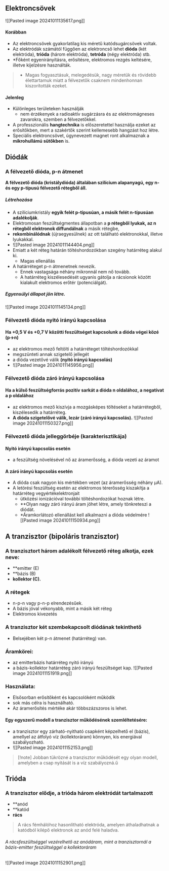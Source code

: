 ## Elektroncsövek
![[Pasted image 20241011135617.png]]
#### Korábban
- Az elektroncsövek gyakorlatilag kis méretű katódsugárcsövek voltak.
- Az elektródák számától függően az elektroncső lehet **dióda** (két elektróda), **trióda** (három elektróda), **tetróda** (négy elektróda) stb.
- *Főként egyenirányításra, erősítésre, elektromos rezgés keltésére, illetve kijelzésre használták. 
>- Magas fogyasztásuk, melegedésük, nagy méretük és rövidebb élettartamuk miatt a félvezetők csaknem mindenhonnan kiszorították ezeket.

#### Jelenleg
- Különleges területeken használják
	-  nem érzékenyek a radioaktív sugárzásra és az elektromágneses zavarokra, szemben a félvezetőkkel.
- A professzionális **hangtechnika** is előszeretettel használja ezeket az erősítőkben, mert a szakértők szerint kellemesebb hangzást hoz létre. 
- Speciális elektroncsövet, úgynevezett magnet ront alkalmaznak a **mikrohullámú sütőkben** is.
## Diódák
### A félvezető dióda, p-n átmenet 
**A félvezető dióda (kristálydióda) általában szilícium alapanyagú, egy n- és egy p-típusú félvezető rétegből áll.**
##### Létrehozása
- A szilíciumkristály **egyik felét p-típusúan, a másik felét n-típusúan adalékolják**. 
- Elektromosan feszültségmentes állapotban a **p rétegből lyukak, az n rétegből elektronok diffundálnak** a másik rétegbe,
- **rekombinálódnak** (újraegyesülnek) az ott található elektronokkal, illetve lyukakkal.
- ![[Pasted image 20241011144404.png]]
- Emiatt a két réteg határán töltéshordozókban szegény határréteg alakul ki.
	- Magas ellenállás
- A határréteget p-n átmenetnek nevezik. 
	- Ennek vastagsága néhány mikronnál nem nő tovább. 
	- A határréteg kiszélesedését ugyanis gátolja a rácsionok között kialakult elektromos erőtér (potenciálgát). 
##### Egyensúlyi állapot jön létre.
![[Pasted image 20241011145134.png]]

### Félvezető dióda nyitó irányú kapcsolása
#### Ha +0,5 V és +0,7 V közötti feszültséget kapcsolunk a dióda végei közé (p->n) 
- az elektromos mező feltölti a határréteget töltéshordozókkal
- megszünteti annak szigetelő jellegét
- a dióda vezetővé válik **(nyitó irányú kapcsolás)**
- ![[Pasted image 20241011145956.png]]
### Félvezető dióda záró irányú kapcsolása 
#### Ha a külső feszültségforrás pozitív sarkát a dióda n oldalához, a negatívat a p oldalához 
- az elektromos mező kiszívja a mozgásképes töltéseket a határrétegből, kiszélesedik a határréteg. 
- **A dióda szigetelővé válik, lezár (záró irányú kapcsolás).**
![[Pasted image 20241011150327.png]]
### Félvezető dióda jelleggörbéje (karakterisztikája)
#### Nyitó irányú kapcsolás esetén
- a feszültség növelésével nő az áramerősség, a dióda vezeti az áramot 
#### A záró irányú kapcsolás esetén 
- A dióda csak nagyon kis mértékben vezet (az áramerősség néhány μA). 
- A letörési feszültség esetén az elektromos térerősség kiszakítja a határréteg vegyértékelektronjait
	- ütközési ionizációval további töltéshordozókat hoznak létre.
	- **Olyan nagy záró irányú áram jöhet létre, amely tönkreteszi a diódát. 
	- *Áramkorlátozó ellenállást kell alkalmazni a dióda védelmére
![[Pasted image 20241011150934.png]]

## A tranzisztor (bipoláris tranzisztor)
### A tranzisztort három adalékolt félvezető réteg alkotja, ezek neve: 
- **emitter (E)
- **bázis (B)  
- **kollektor (C).**
### A rétegek 
- n-p-n vagy p-n-p elrendezésűek. 
- A bázis jóval vékonyabb, mint a másik két réteg
- Elektromos kivezetés
### A tranzisztor két szembekapcsolt diódának tekinthető
- Belsejében két p-n átmenet (határréteg) van. 
### Áramkörei:
- az emitterbázis határréteg nyitó irányú
- a bázis-kollektor határréteg záró irányú feszültséget kap.
![[Pasted image 20241011151919.png]]

### Használata:
 - Elsősorban erősítőként és kapcsolóként működik
 - sok más célra is használható. 
 - Az áramerősítés mértéke akár többszázszoros is lehet. 
#### Egy egyszerű modell a tranzisztor működésének szemléltetésére: 
 - a tranzisztor egy zárható-nyitható csapként képzelhető el (bázis), amellyel az átfolyó víz (kollektoráram) könnyen, kis energiával szabályozható.
 - ![[Pasted image 20241011152153.png]]
 >[!note] Jobban tükrözné a tranzisztor működését egy olyan modell, amelyben a csap nyitását is a víz szabályozná.ű
## Trióda
### A tranzisztor elődje, a trióda három elektródát tartalmazott 
- **anód 
- **katód 
- **rács** 
> A rács fémhálóhoz hasonlítható elektróda, amelyen áthaladhatnak a katódból kilépő elektronok az anód felé haladva. 
###### A rácsfeszültséggel vezérelhető az anódáram, mint a tranzisztornál a bázis-emitter feszültséggel a kollektoráram
![[Pasted image 20241011152901.png]]
